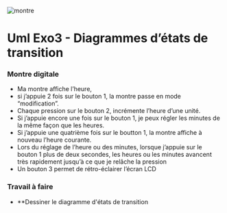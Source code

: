 ![montre](https://cdn.shopify.com/s/files/1/1386/8177/products/Men-Watch-Fashion-Female-Students-LED-30M-Waterproof-Watches-Electronic-Watch-Children-Wristwatch-Boy-Jelly-Table_2fb0b82b-167b-4c64-a047-aa037919272d_1024x1024.jpg?v=1503322687)

# Uml Exo3 - Diagrammes d’états de transition

### Montre digitale
* Ma montre affiche l’heure,
* si j’appuie 2 fois sur le bouton 1, la montre passe en mode “modification”.
* Chaque pression sur le bouton 2, incrémente l’heure d’une unité.
* Si j’appuie encore une fois sur le bouton 1, je peux régler les minutes de la même façon que les heures.
* Si j’appuie une quatrième fois sur le boutton 1, la montre affiche à nouveau l’heure courante.
* Lors du réglage de l’heure ou des minutes, 
  lorsque j’appuie sur le bouton 1 plus de deux secondes,
  les heures ou les minutes avancent très rapidement jusqu’à ce que je relâche la pression
* Un bouton 3 permet de rétro-éclairer l’écran LCD

### Travail à faire
* **Dessiner le diagramme d'états de transition